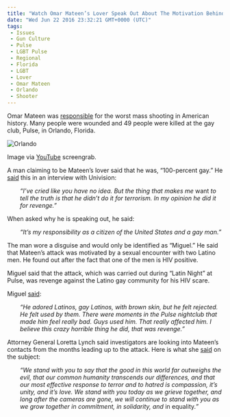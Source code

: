 ```yaml
---
title: "Watch Omar Mateen’s Lover Speak Out About The Motivation Behind The Orlando Attack"
date: "Wed Jun 22 2016 23:32:21 GMT+0000 (UTC)"
tags: 
 - Issues
 - Gun Culture
 - Pulse
 - LGBT Pulse
 - Regional
 - Florida
 - LGBT
 - Lover
 - Omar Mateen
 - Orlando
 - Shooter
---
```

<p><!--OffDef--></p><p><!--Ads1--></p><p>Omar Mateen was <a href="http://www.liberalamerica.org/2016/06/12/50-confirmed-dead-53-wounded-worst-mass-shooting-us-history/">responsible</a> for the worst mass shooting in American history. Many people were wounded and 49 people were killed at the gay club, Pulse, in Orlando, Florida.</p><div id="attachment_138671" style="width: 647px" class="wp-caption aligncenter"><img class="size-full wp-image-138671" src="//i0.wp.com/cdn.liberalamerica.org/wp-content/uploads/2016/06/omar_mateen2.png?resize=637%2C353" alt="Orlando" srcset="//i0.wp.com/cdn.liberalamerica.org/wp-content/uploads/2016/06/omar_mateen2.png?resize=637%2C353 637w, //i0.wp.com/cdn.liberalamerica.org/wp-content/uploads/2016/06/omar_mateen2.png?resize=637%2C353 64w, //i0.wp.com/cdn.liberalamerica.org/wp-content/uploads/2016/06/omar_mateen2.png?resize=637%2C353 350w, //i0.wp.com/cdn.liberalamerica.org/wp-content/uploads/2016/06/omar_mateen2.png?resize=637%2C353 600w" sizes="(max-width: 637px) 100vw, 637px" data-recalc-dims="1">
<p class="wp-caption-text">Image via <a href="https://www.youtube.com/watch?v=YjCzBOyjuAw" onclick="__gaTracker(&apos;send&apos;, &apos;event&apos;, &apos;outbound-article&apos;, &apos;https://www.youtube.com/watch?v=YjCzBOyjuAw&apos;, &apos;YouTube&apos;);">YouTube</a> screengrab.</p>
</div><p>A man claiming to be Mateen&#x2019;s lover said that he was, &#x201C;100-percent gay.&#x201D; He <a href="http://www.univision.com/univision-news/united-states/orlando-massacre-was-revenge-not-terrorism-says-man-who-claims-he-was-gunmans-lover" onclick="__gaTracker(&apos;send&apos;, &apos;event&apos;, &apos;outbound-article&apos;, &apos;http://www.univision.com/univision-news/united-states/orlando-massacre-was-revenge-not-terrorism-says-man-who-claims-he-was-gunmans-lover&apos;, &apos;said&apos;);">said</a> this in an interview with Univision:</p><p style="padding-left: 30px;"><em>&#x201C;I&#x2019;ve cried like you have no idea. But the thing that makes me </em>want<em> to tell the truth is that he didn&#x2019;t do it for terrorism. In my opinion he did it for revenge.</em><em>&#x201D;</em></p><p>When asked why he is speaking out, he said:</p><p style="padding-left: 30px;"><em> &#x201C;It&#x2019;s my responsibility as a citizen of the United States and a gay man.&#x201D;</em></p><p>The man wore a disguise and would only be identified as &#x201C;Miguel.&#x201D; He said that Mateen&#x2019;s attack was motivated by a sexual encounter with two Latino men. He found out after the fact that one of the men is HIV positive.</p><p>Miguel said that the attack, which was carried out during &#x201C;Latin Night&#x201D; at Pulse, was revenge against the Latino gay community for his HIV scare.</p><p>Miguel <a href="http://www.politico.com/story/2016/06/orlando-shooter-gay-lover-omar-mateen-224644?cmpid=sf" onclick="__gaTracker(&apos;send&apos;, &apos;event&apos;, &apos;outbound-article&apos;, &apos;http://www.politico.com/story/2016/06/orlando-shooter-gay-lover-omar-mateen-224644?cmpid=sf&apos;, &apos;said&apos;);">said</a>:</p><p style="padding-left: 30px;"><em>&#x201C;He adored Latinos, gay Latinos, with brown skin, but he felt rejected. He felt used by them. There were moments in the Pulse nightclub that made him feel really bad. Guys used him. That really affected him. I believe this crazy horrible thing he did, that was revenge.&#x201D;</em></p><p><!--Ads2--></p><p>Attorney General Loretta Lynch said investigators are looking into Mateen&#x2019;s contacts from the months leading up to the attack. Here is what she <a href="http://www.politico.com/story/2016/06/orlando-shooter-gay-lover-omar-mateen-224644?cmpid=sf" onclick="__gaTracker(&apos;send&apos;, &apos;event&apos;, &apos;outbound-article&apos;, &apos;http://www.politico.com/story/2016/06/orlando-shooter-gay-lover-omar-mateen-224644?cmpid=sf&apos;, &apos;said&apos;);" target="_blank">said</a> on the subject:</p><p style="padding-left: 30px;"><em>&#x201C;We stand with you to say that the good in this world far outweighs the evil, that our common humanity transcends our differences, and that our most effective response to terror and to hatred is compassion, it&#x2019;s unity, and it&#x2019;s love. We stand with you today as we grieve together, and long after the cameras are gone, we will continue to stand with you as we grow together in commitment, in solidarity, and </em>in equality<em>.&#x201D;</em></p>